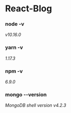 # React-Blog

### node -v
*v10.16.0*

### yarn -v
*1.17.3*

### npm -v
*6.9.0*

### mongo --version
*MongoDB shell version v4.2.3*
